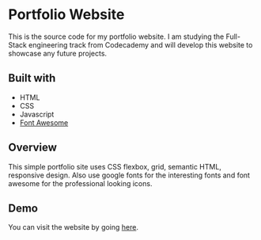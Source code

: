 # Portfolio Website

This is the source code for my portfolio website. I am studying the Full-Stack engineering track from
Codecademy and will develop this website to showcase any future projects. 

## Built with

* HTML
* CSS
* Javascript
* [Font Awesome](https://fontawesome.com/)

## Overview

This simple portfolio site uses CSS flexbox, grid, semantic HTML, responsive design. Also use google fonts for the interesting fonts and font awesome for 
the professional looking icons.

## Demo

You can visit the website by going [here](https://xxxxx).
